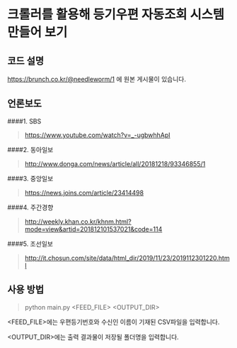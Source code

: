 # 크롤러를 활용해 등기우편 자동조회 시스템 만들어 보기

## 코드 설명
<https://brunch.co.kr/@needleworm/1> 에 원본 게시물이 있습니다.

## 언론보도
####1. SBS
>https://www.youtube.com/watch?v=_-ugbwhhApI

####2. 동아일보
>http://www.donga.com/news/article/all/20181218/93346855/1

####3. 중앙일보
>https://news.joins.com/article/23414498

####4. 주간경향
>http://weekly.khan.co.kr/khnm.html?mode=view&artid=201812101537021&code=114

####5. 조선일보
>http://it.chosun.com/site/data/html_dir/2019/11/23/2019112301220.html

## 사용 방법
> python main.py <FEED_FILE\> <OUTPUT_DIR\>

<FEED_FILE\>에는 우편등기번호와 수신인 이름이 기재된 CSV파일을 입력합니다.

<OUTPUT_DIR\>에는 출력 결과물이 저장될 폴더명을 입력합니다.


